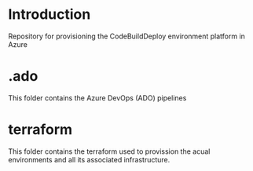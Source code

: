 # Introduction 
Repository for provisioning the CodeBuildDeploy environment platform in Azure

# .ado
This folder contains the Azure DevOps (ADO) pipelines

# terraform
This folder contains the terraform used to provission the acual environments and all its associated infrastructure.